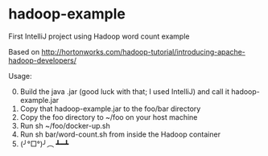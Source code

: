 # hadoop-example
First IntelliJ project using Hadoop word count example

Based on http://hortonworks.com/hadoop-tutorial/introducing-apache-hadoop-developers/

Usage:

0. Build the java .jar (good luck with that; I used IntelliJ) and call it hadoop-example.jar
1. Copy that hadoop-example.jar to the foo/bar directory
2. Copy the foo directory to ~/foo on your host machine
3. Run sh ~/foo/docker-up.sh
4. Run sh bar/word-count.sh from inside the Hadoop container
5. (╯°□°)╯︵ ┻━┻